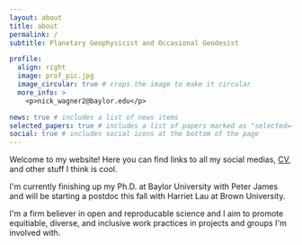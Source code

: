 ```yaml
---
layout: about
title: about
permalink: /
subtitle: Planetary Geophysicist and Occasional Geodesist

profile:
  align: right
  image: prof_pic.jpg
  image_circular: true # crops the image to make it circular
  more_info: >
    <p>nick_wagner2@baylor.edu</p>

news: true # includes a list of news items
selected_papers: true # includes a list of papers marked as "selected={true}"
social: true # includes social icons at the bottom of the page
---
```


Welcome to my website! Here you can find links to all my social medias, [CV](al-folio/assets/CV.pdf), and other stuff I think is cool.

I'm currently finishing up my Ph.D. at Baylor University with Peter James and will be starting a postdoc this fall with Harriet Lau at Brown University. 

I'm a firm believer in open and reproducable science and I aim to promote equitiable, diverse, and inclusive work practices in projects and groups I'm involved with.

